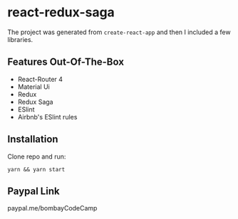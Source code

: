 # react-redux-saga

The project was generated from `create-react-app` and then I included a few libraries.

## Features Out-Of-The-Box

* React-Router 4
* Material Ui
* Redux
* Redux Saga
* ESlint
* Airbnb's ESlint rules


## Installation

Clone repo and run:

```
yarn && yarn start
```
## Paypal Link

paypal.me/bombayCodeCamp